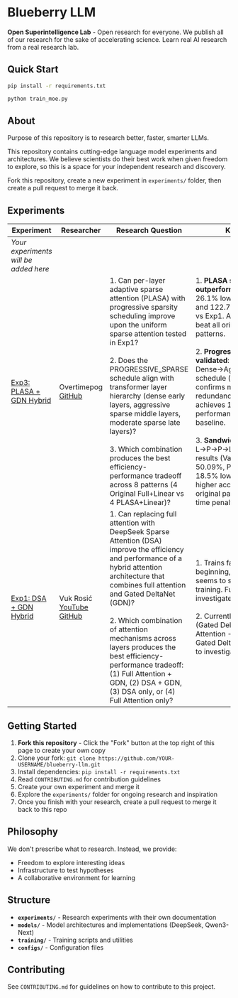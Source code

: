 # Blueberry LLM

**Open Superintelligence Lab** - Open research for everyone. We publish all of our research for the sake of accelerating science. Learn real AI research from a real research lab.

## Quick Start

```bash
pip install -r requirements.txt

python train_moe.py
```

## About

Purpose of this repository is to research better, faster, smarter LLMs.

This repository contains cutting-edge language model experiments and architectures. We believe scientists do their best work when given freedom to explore, so this is a space for your independent research and discovery.

Fork this repository, create a new experiment in `experiments/` folder, then create a pull request to merge it back.

## Experiments

| Experiment | Researcher | Research Question | Key Findings |
|------------|-----------|-------------------|--------------|
| *Your experiments will be added here* |
| [Exp3: PLASA + GDN Hybrid](experiments/exp3_plasa_gdn_hybrid/) | Overtimepog [GitHub](https://github.com/overtimepog) | 1. Can per-layer adaptive sparse attention (PLASA) with progressive sparsity scheduling improve upon the uniform sparse attention tested in Exp1? <br><br> 2. Does the PROGRESSIVE_SPARSE schedule align with transformer layer hierarchy (dense early layers, aggressive sparse middle layers, moderate sparse late layers)? <br><br> 3. Which combination produces the best efficiency-performance tradeoff across 8 patterns (4 Original Full+Linear vs 4 PLASA+Linear)? | 1. **PLASA significantly outperforms uniform DSA**: 26.1% lower validation loss and 122.7% higher accuracy vs Exp1. All PLASA patterns beat all original full attention patterns. <br><br> 2. **Progressive sparsity validated**: Dense→Aggressive→Moderate schedule (k=L, k=L/4, k=L/2) confirms middle layer redundancy hypothesis and achieves 13.8% better performance than full attention baseline. <br><br> 3. **Sandwich pattern optimal**: L→P→P→L achieves best results (Val Loss: 4.40, Acc: 50.09%, Perplexity: 81.56) - 18.5% lower loss and 38.1% higher accuracy than best original pattern with no training time penalty. |
| [Exp1: DSA + GDN Hybrid](experiments/exp1_dsa_gdn_hybrid/) | Vuk Rosić [YouTube](https://www.youtube.com/channel/UC7XJj9pv_11a11FUxCMz15g) [GitHub](https://github.com/vukrosic) | 1. Can replacing full attention with DeepSeek Sparse Attention (DSA) improve the efficiency and performance of a hybrid attention architecture that combines full attention and Gated DeltaNet (GDN)? <br><br> 2. Which combination of attention mechanisms across layers produces the best efficiency-performance tradeoff: (1) Full Attention + GDN, (2) DSA + GDN, (3) DSA only, or (4) Full Attention only? |1. Trains faster in the beginning, but full attention seems to surpass it with more training. Future work is to investigate this further. <br><br> 2. Currently L → F → F → L (Gated Deltanet → Full Attention → Full Attention → Gated Deltanet). Future work is to investigate this further. |

## Getting Started

1. **Fork this repository** - Click the "Fork" button at the top right of this page to create your own copy
2. Clone your fork: `git clone https://github.com/YOUR-USERNAME/blueberry-llm.git`
3. Install dependencies: `pip install -r requirements.txt`
4. Read `CONTRIBUTING.md` for contribution guidelines
5. Create your own experiment and merge it
6. Explore the `experiments/` folder for ongoing research and inspiration
7. Once you finish with your research, create a pull request to merge it back to this repo

## Philosophy

We don't prescribe what to research. Instead, we provide:
- Freedom to explore interesting ideas
- Infrastructure to test hypotheses
- A collaborative environment for learning

## Structure

- **`experiments/`** - Research experiments with their own documentation
- **`models/`** - Model architectures and implementations (DeepSeek, Qwen3-Next)
- **`training/`** - Training scripts and utilities
- **`configs/`** - Configuration files

## Contributing

See `CONTRIBUTING.md` for guidelines on how to contribute to this project.